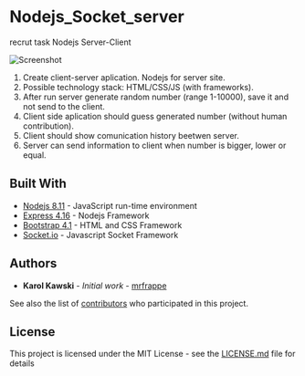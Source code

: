 # Nodejs_Socket_server

recrut task Nodejs Server-Client

![Screenshot](https://i.imgur.com/kOFq1b0.jpg)

1. Create client-server aplication. Nodejs for server site.
2. Possible technology stack: HTML/CSS/JS (with frameworks).
3. After run server generate random number (range 1-10000), save it and not send to the client.
4. Client side aplication should guess generated number (without human contribution). 
5. Client should show comunication history beetwen server.
6. Server can send information to client when number is bigger, lower or equal.

## Built With

* [Nodejs 8.11](https://nodejs.org/dist/latest-v8.x/docs/api/) - JavaScript run-time environment
* [Express 4.16](https://expressjs.com/en/4x/api.html) - Nodejs Framework
* [Bootstrap 4.1](https://getbootstrap.com/docs/4.1/getting-started/introduction/) - HTML and CSS Framework
* [Socket.io](https://socket.io//) - Javascript Socket Framework


## Authors

* **Karol Kawski** - *Initial work* - [mrfrappe](https://github.com/mrfrappe)

See also the list of [contributors](https://github.com/mrfrappe/Javascript_wikipedia_viewer/contributors) who participated in this project.

## License

This project is licensed under the MIT License - see the [LICENSE.md](LICENSE.md) file for details
